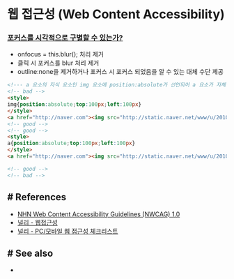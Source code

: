 # 웹 접근성 (Web Content Accessibility)

### [포커스를 시각적으로 구별할 수 있는가?](https://nuli.navercorp.com/sharing/a11y/checklist/6.3.1)
- onfocus = this.blur(); 처리 제거
- 클릭 시 포커스를 blur 처리 제거
- outline:none을 제거하거나 포커스 시 포커스 되었음을 알 수 있는 대체 수단 제공

```html
<!--- a 요소의 자식 요소인 img 요소에 position:absolute가 선언되어 a 요소가 자체 크기를 갖지 못하게 됨. 그 결과 키보드 포커스 시 외곽선이 표시되지 못함. -->
<!-- bad -->
<style>
img{position:absolute;top:100px;left:100px}
</style>
<a href="http://naver.com"><img src="http://static.naver.net/www/u/2010/0611/nmms_215646753.gif" alt="네이버"></a>
<!-- good -->
<!-- good -->
<style>
a{position:absolute;top:100px;left:100px}
</style>
<a href="http://naver.com"><img src="http://static.naver.net/www/u/2010/0611/nmms_215646753.gif" alt="네이버"></a>
```
    
```html
<!-- good -->
<!-- bad -->
```


## # References
- [NHN Web Content Accessibility Guidelines (NWCAG) 1.0](https://nuli.navercorp.com/sharing/a11y/nwcag)
- [널리 - 웹접근성](https://nuli.navercorp.com/sharing/a11y/education#task4)
- [널리 - PC/모바일 웹 접근성 체크리스트](https://nuli.navercorp.com/sharing/a11y/checklist/1.1.1)


## # See also
- 
